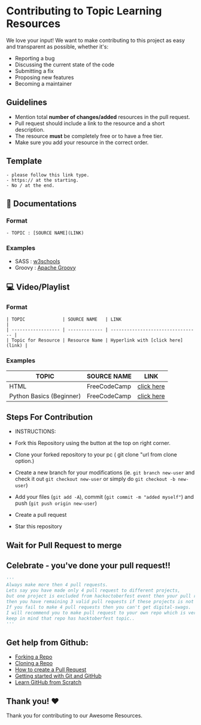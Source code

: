 # Contributing to Topic Learning Resources

We love your input! We want to make contributing to this project as easy and transparent as possible, whether it's:
- Reporting a bug
- Discussing the current state of the code
- Submitting a fix
- Proposing new features
- Becoming a maintainer

## Guidelines

- Mention total **number of changes/added** resources in the pull request.
- Pull request should include a link to the resource and a short description.
- The resource **must** be completely free or to have a free tier.
- Make sure you add your resource in the correct order.

## Template

    - please follow this link type.
    - https:// at the starting.
    - No / at the end.

## 📃 Documentations

### Format
    - TOPIC : [SOURCE NAME](LINK)
### Examples
- SASS : [w3schools](https://www.w3schools.com/sass)
- Groovy : [Apache Groovy](https://groovy-lang.org/documentation.html)

## 💻 Video/Playlist

### Format
    | TOPIC              | SOURCE NAME   | LINK                              |
    | ------------------ | ------------- | --------------------------------- |
    | Topic for Resource | Resource Name | Hyperlink with [click here](link) |
### Examples
| TOPIC                    | SOURCE NAME  | LINK                                                      |
| ------------------------ | ------------ | --------------------------------------------------------- |
| HTML                     | FreeCodeCamp | [click here](https://www.youtube.com/watch?v=pQN-pnXPaVg) |
| Python Basics (Beginner) | FreeCodeCamp | [click here](https://www.youtube.com/watch?v=rfscVS0vtbw) |

## Steps For Contribution

- INSTRUCTIONS:

- Fork this Repository using the button at the top on right corner.
- Clone your forked repository to your pc ( git clone "url from clone option.)
- Create a new branch for your modifications (ie. `git branch new-user` and check it out `git checkout new-user` or simply do `git checkout -b new-user`)
- Add your files (`git add -A`), commit (`git commit -m "added myself"`) and push (`git push origin new-user`)
- Create a pull request
- Star this repository

##  Wait for Pull Request to merge

##  Celebrate - you've done your pull request!!

```py
'''
Always make more then 4 pull requests.
Lets say you have made only 4 pull request to different projects,
but one project is excluded from hackoctoberfest event then your pull request will not be counted and 
then you have remaining 3 valid pull requests if these projects is not excluded.
If you fail to make 4 pull requests then you can't get digital-swags.
I will recommend you to make pull request to your own repo which is very very safest side for you..
keep in mind that repo has hacktoberfest topic..
'''
```

## Get help from Github:

- [Forking a Repo](https://help.github.com/en/github/getting-started-with-github/fork-a-repo)
- [Cloning a Repo](https://help.github.com/en/desktop/contributing-to-projects/creating-an-issue-or-pull-request)
- [How to create a Pull Request](https://opensource.com/article/19/7/create-pull-request-github)
- [Getting started with Git and GitHub](https://towardsdatascience.com/getting-started-with-git-and-github-6fcd0f2d4ac6)
- [Learn GitHub from Scratch](https://lab.github.com/githubtraining/introduction-to-github)


## Thank you! ❤️
Thank you for contributing to our Awesome Resources.
